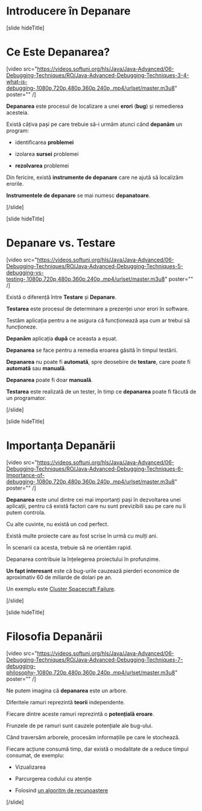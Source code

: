 # Introducere în Depanare

[slide hideTitle]

# Ce Este Depanarea?

[video src="https://videos.softuni.org/hls/Java/Java-Advanced/06-Debugging-Techniques/RO/Java-Advanced-Debugging-Techniques-3-4-what-is-debugging-,1080p,720p,480p,360p,240p,.mp4/urlset/master.m3u8" poster="" /]

**Depanarea** este procesul de localizare a unei **erori** (**bug**) și remedierea acesteia.

Există câțiva pași pe care trebuie să-i urmăm atunci când **depanăm** un program:

- identificarea **problemei**

- izolarea **sursei** problemei

- **rezolvarea** problemei

Din fericire, există **instrumente de depanare** care ne ajută să localizăm erorile.

**Instrumentele de depanare** se mai numesc **depanatoare**.

[/slide]

[slide hideTitle]

# Depanare vs. Testare

[video src="https://videos.softuni.org/hls/Java/Java-Advanced/06-Debugging-Techniques/RO/Java-Advanced-Debugging-Techniques-5-debugging-vs-testing-,1080p,720p,480p,360p,240p,.mp4/urlset/master.m3u8" poster="" /]

Există o diferență între **Testare** și **Depanare**.

**Testarea** este procesul de determinare a prezenței unor erori în software.

Testăm aplicația pentru a ne asigura că funcționează așa cum ar trebui să funcționeze.

**Depanăm** aplicația **după** ce aceasta a eșuat.

**Depanarea** se face pentru a remedia eroarea găsită în timpul testării.

**Depanarea** nu poate fi **automată**, spre deosebire de **testare**, care poate fi **automată** sau **manuală**.

**Depanarea** poate fi doar **manuală**.

**Testarea** este realizată de un tester, în timp ce **depanarea** poate fi făcută de un programator.

[/slide]

[slide hideTitle]

# Importanța Depanării

[video src="https://videos.softuni.org/hls/Java/Java-Advanced/06-Debugging-Techniques/RO/Java-Advanced-Debugging-Techniques-6-Importance-of-debugging-,1080p,720p,480p,360p,240p,.mp4/urlset/master.m3u8" poster="" /]

**Depanarea** este unul dintre cei mai importanți pași în dezvoltarea unei aplicații, pentru că există factori care nu sunt previzibili sau pe care nu îi putem controla.

Cu alte cuvinte, nu există un cod perfect.

Există multe proiecte care au fost scrise în urmă cu mulți ani.

În scenarii ca acesta, trebuie să ne orientăm rapid.

Depanarea contribuie la înțelegerea proiectului în profunzime.

**Un fapt interesant** este că bug-urile cauzează pierderi economice de aproximativ 60 de miliarde de dolari pe an.

Un exemplu este [Cluster Spacecraft Failure](https://en.wikipedia.org/wiki/Cluster_(spacecraft)#Launch_failure).

[/slide]

[slide hideTitle]

# Filosofia Depanării

[video src="https://videos.softuni.org/hls/Java/Java-Advanced/06-Debugging-Techniques/RO/Java-Advanced-Debugging-Techniques-7-debugging-philosophy-,1080p,720p,480p,360p,240p,.mp4/urlset/master.m3u8" poster="" /]

Ne putem imagina că **depanarea** este un arbore.

Diferitele ramuri reprezintă **teorii** independente.

Fiecare dintre aceste ramuri reprezintă o **potențială eroare**.

Frunzele de pe ramuri sunt cauzele potențiale ale bug-ului.

Când traversăm arborele, procesăm informațiile pe care le stochează.

Fiecare acțiune consumă timp, dar există o modalitate de a reduce timpul consumat, de exemplu:

- Vizualizarea

- Parcurgerea codului cu atenție

- Folosind [un algoritm de recunoaștere](https://en.wikipedia.org/wiki/Pattern_recognition)

[/slide]
